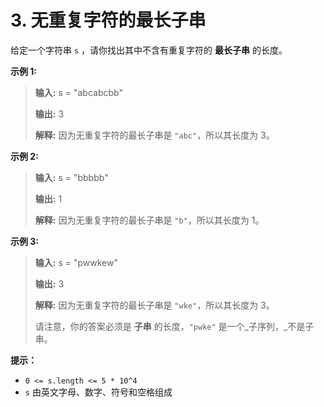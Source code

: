 # 3. 无重复字符的最长子串

给定一个字符串 `s` ，请你找出其中不含有重复字符的 **最长子串** 的长度。

**示例 1:**

> **输入:**  s = "abcabcbb"
>
> **输出:**  3
>
> **解释:**  因为无重复字符的最长子串是 `"abc"`，所以其长度为 3。

**示例 2:**

> **输入:**  s = "bbbbb"
>
> **输出:**  1
>
> **解释:**  因为无重复字符的最长子串是 `"b"`，所以其长度为 1。

**示例 3:**

> **输入:**  s = "pwwkew"
>
> **输出:**  3
>
> **解释:**  因为无重复字符的最长子串是 `"wke"`，所以其长度为 3。
>
>   请注意，你的答案必须是 **子串**  的长度，`"pwke"` 是一个_子序列，_不是子串。

**提示：**

*   `0 <= s.length <= 5 * 10^4`
*   `s` 由英文字母、数字、符号和空格组成
